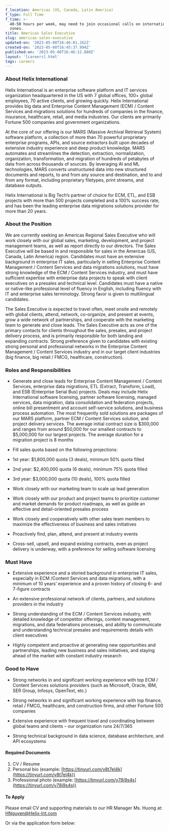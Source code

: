 ```yaml
---
f_location: Americas (US, Canada, Latin America)
f_type: Full Time
f_time: >-
  40-50 hours per week, may need to join occasional calls on international time
  zones.
title: Americas Sales Executive
slug: americas-sales-executive
updated-on: '2023-05-08T16:46:01.262Z'
created-on: '2023-05-08T16:45:37.994Z'
published-on: '2023-05-08T16:46:12.880Z'
layout: '[careers].html'
tags: careers
---
```


### **About Helix International**

Helix International is an enterprise software platform and IT services organization headquartered in the US with 7 global offices, 100+ global employees, 70 active clients, and growing quickly. Helix International provides big data and Enterprise Content Management (ECM) / Content Services and migrations solutions for hundreds of companies in the finance, insurance, healthcare, retail, and media industries. Our clients are primarily Fortune 500 companies and government organizations.

At the core of our offering is our MARS (Massive Archival Retrieval System) software platform, a collection of more than 70 powerful proprietary enterprise programs, APIs, and source extractors built upon decades of extensive industry experience and deep product knowledge. MARS automates and streamlines the detection, extraction, normalization, organization, transformation, and migration of hundreds of petabytes of data from across thousands of sources. By leveraging AI and ML technologies, MARS converts unstructured data into new structured documents and reports, to and from any source and destination, and to and from any format, including proprietary filetypes, print streams, and database outputs.

Helix International is Big Tech’s partner of choice for ECM, ETL, and ESB projects with more than 500 projects completed and a 100% success rate, and has been the leading enterprise data migrations solutions provider for more than 20 years.

### **About the Position**

We are currently seeking an Americas Regional Sales Executive who will work closely with our global sales, marketing, development, and project management teams, as well as report directly to our directors. The Sales Executive will be based in and responsible for sales in the Americas (US, Canada, Latin America) region. Candidates must have an extensive background in enterprise IT sales, particularly in selling Enterprise Content Management / Content Services and data migrations solutions, must have strong knowledge of the ECM / Content Services industry, and must have sufficient expertise with enterprise data projects to speak with client executives on a presales and technical level. Candidates must have a native or native-like professional level of fluency in English, including fluency with IT and enterprise sales terminology. Strong favor is given to multilingual candidates.

The Sales Executive is expected to travel often, meet onsite and remotely with global clients, attend, network, co-organize, and present at events, grow a wide network of partnerships, and cooperate with the marketing team to generate and close leads. The Sales Executive acts as one of the primary contacts for clients throughout the sales, presales, and project delivery process, and is primarily responsible for both landing and expanding contracts. Strong preference given to candidates with existing strong personal and professional networks in the Enterprise Content Management / Content Services industry and in our target client industries (big finance, big retail / FMCG, healthcare, construction).

### **Roles and Responsibilities**

*   Generate and close leads for Enterprise Content Management / Content Services, enterprise data migrations, ETL (Extract, Transform, Load), and ESB (Enterprise Serial Bus) projects. Deals may include Helix International software licensing, partner software licensing, managed services, data migration, data consolidation and federation projects, online bill presentment and account self-service solutions, and business process automation. The most frequently sold solutions are packages of our MARS platform, partner ECM / Content Services solution, and project delivery services. The average initial contract size is $300,000 and ranges from around $50,000 for our smallest contracts to $5,000,000 for our largest projects. The average duration for a migration project is 8 months  
    
*   Fill sales quota based on the following projections:
*   1st year: $1,800,000 quota (3 deals), minimum 50% quota filled
*   2nd year: $2,400,000 quota (6 deals), minimum 75% quota filled
*   3rd year: $3,000,000 quota (10 deals), 100% quota filled
*   Work closely with our marketing team to scale up lead generation  
    
*   Work closely with our product and project teams to prioritize customer and market demands for product roadmaps, as well as guide an effective and detail-oriented presales process  
    
*   Work closely and cooperatively with other sales team members to maximize the effectiveness of business and sales initiatives  
    
*   Proactively find, plan, attend, and present at industry events  
    
*   Cross-sell, upsell, and expand existing contracts, even as project delivery is underway, with a preference for selling software licensing

### **Must Have**

*   Extensive experience and a storied background in enterprise IT sales, especially in ECM /Content Services and data migrations, with a minimum of 10 years’ experience and a proven history of closing 6- and 7-figure contracts  
    
*   An extensive professional network of clients, partners, and solutions providers in the industry  
    
*   Strong understanding of the ECM / Content Services industry, with detailed knowledge of competitor offerings, content management, migrations, and data federations processes, and ability to communicate and understanding technical presales and requirements details with client executives  
    
*   Highly competent and proactive at generating new opportunities and partnerships, leading new business and sales initiatives, and staying ahead of the market with constant industry research

### **Good to Have**

*   Strong networks in and significant working experience with top ECM / Content Services solutions providers (such as Microsoft, Oracle, IBM, SER Group, Infosys, OpenText, etc.)  
    
*   Strong networks in and significant working experience with top finance, retail / FMCG, healthcare, and construction firms, and other Fortune 500 companies  
    
*   Extensive experience with frequent travel and coordinating between global teams and clients – our organization runs 24/7/365  
    
*   Strong technical background in data science, database architecture, and API ecosystems

#### Required Documents

1.  CV / Resume
2.  Personal bio (example: [https://tinyurl.com/y8t7el4k](https://tinyurl.com/y8t7el4k))
3.  Professional photo (example: [https://tinyurl.com/y78j9s4s](https://tinyurl.com/y78j9s4s))

#### To Apply

Please email CV and supporting materials to our HR Manager Ms. Huong at: [HNguyen@Helix-Int.com](mailto:HNguyen@Helix-Int.com)

Or via the application form below:
